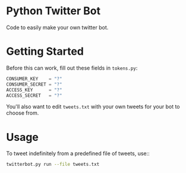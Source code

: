 # Python Twitter Bot

Code to easily make your own twitter bot.

# Getting Started
Before this can work, fill out these fields in `tokens.py`:
```python
CONSUMER_KEY    = "?"
CONSUMER_SECRET = "?"
ACCESS_KEY      = "?"
ACCESS_SECRET   = "?"
```

You'll also want to edit `tweets.txt` with your own tweets for your bot to choose from.

# Usage
To tweet indefinitely from a predefined file of tweets, use::
```bash
twitterbot.py run --file tweets.txt 
```
